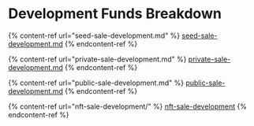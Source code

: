 # Development Funds Breakdown

{% content-ref url="seed-sale-development.md" %}
[seed-sale-development.md](seed-sale-development.md)
{% endcontent-ref %}

{% content-ref url="private-sale-development.md" %}
[private-sale-development.md](private-sale-development.md)
{% endcontent-ref %}

{% content-ref url="public-sale-development.md" %}
[public-sale-development.md](public-sale-development.md)
{% endcontent-ref %}

{% content-ref url="nft-sale-development/" %}
[nft-sale-development](nft-sale-development/)
{% endcontent-ref %}
